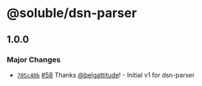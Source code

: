 # @soluble/dsn-parser

## 1.0.0

### Major Changes

- [`705c40b`](https://github.com/soluble-io/cache-interop/commit/705c40b023f0dcd16d5bd67de8fe43abafe674db) [#58](https://github.com/soluble-io/cache-interop/pull/58) Thanks [@belgattitude](https://github.com/belgattitude)! - Initial v1 for dsn-parser
